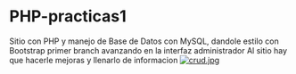# PHP-practicas1
Sitio con PHP y manejo de Base de Datos con MySQL, dandole estilo con Bootstrap
primer branch avanzando en la interfaz administrador
Al sitio hay que hacerle mejoras y llenarlo de informacion
[![crud.jpg](https://i.postimg.cc/rwJcr3px/crud.jpg)](https://postimg.cc/21VPpHhS)
